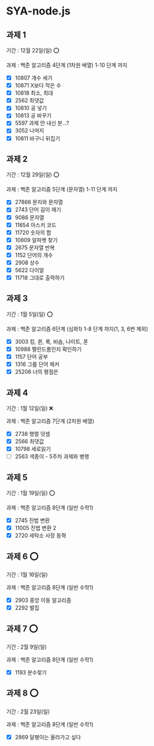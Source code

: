 # SYA-node.js

## 과제 1

기간 : 12월 22일(일) ⭕

과제 : 백준 알고리즘 4단계 (1차원 배열) 1-10 단계 까지

- [x] 10807 개수 세기
- [x] 10871 X보다 작은 수
- [x] 10818 최소, 최대
- [x] 2562 최댓값
- [x] 10810 공 넣기
- [x] 10813 공 바꾸기
- [x] 5597 과제 안 내신 분...?
- [x] 3052 나머지
- [x] 10811 바구니 뒤집기

## 과제 2

기간 : 12월 29일(일) ⭕

과제 : 백준 알고리즘 5단계 (문자열) 1-11 단계 까지

- [x] 27866 문자와 문자열
- [x] 2743 단어 길이 재기
- [x] 9086 문자열
- [x] 11654 아스키 코드
- [x] 11720 숫자의 합
- [x] 10809 알파벳 찾기
- [x] 2675 문자열 반복
- [x] 1152 단어의 개수
- [x] 2908 상수
- [x] 5622 다이얼
- [x] 11718 그대로 출력하기

## 과제 3

기간 : 1월 5일(일) ⭕

과제 : 백준 알고리즘 6단계 (심화1) 1-8 단계 까지(1, 3, 6번 제외)

- [x] 3003 킹, 퀸, 룩, 비숍, 나이트, 폰
- [x] 10988 팰린드롬인지 확인하기
- [x] 1157 단어 공부
- [x] 1316 그룹 단어 체커
- [x] 25206 너의 평점은

## 과제 4

기간 : 1월 12일(일) ❌

과제 : 백준 알고리즘 7단계 (2차원 배열)

- [x] 2738 행렬 덧셈
- [x] 2566 최댓값
- [x] 10798 세로읽기
- [ ] 2563 색종이 - 5주차 과제와 병행

## 과제 5

기간 : 1월 19일(일) ⭕

과제 : 백준 알고리즘 8단계 (일반 수학1)

- [x] 2745 진법 변환
- [x] 11005 진법 변환 2
- [x] 2720 세탁소 사장 동혁

## 과제 6 ⭕

기간 : 1월 16일(일)

과제 : 백준 알고리즘 8단계 (일반 수학1)

- [x] 2903 중앙 이동 알고리즘
- [x] 2292 벌집

## 과제 7 ⭕

기간 : 2월 9일(일)

과제 : 백준 알고리즘 8단계 (일반 수학1)

- [x] 1193 분수찾기

## 과제 8 ⭕

기간 : 2월 23일(일)

과제 : 백준 알고리즘 8단계 (일반 수학1)

- [x] 2869 달팽이는 올라가고 싶다

